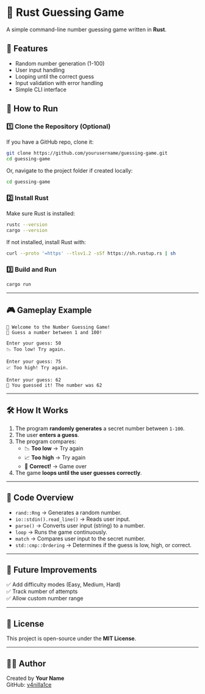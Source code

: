 # 🎯 Rust Guessing Game
A simple command-line number guessing game written in **Rust**.

## 📌 Features
- Random number generation (1-100)
- User input handling
- Looping until the correct guess
- Input validation with error handling
- Simple CLI interface

## 🚀 How to Run
### 1️⃣ Clone the Repository (Optional)
If you have a GitHub repo, clone it:
```sh
git clone https://github.com/yourusername/guessing-game.git
cd guessing-game
```
Or, navigate to the project folder if created locally:
```sh
cd guessing-game
```

### 2️⃣ Install Rust
Make sure Rust is installed:
```sh
rustc --version
cargo --version
```
If not installed, install Rust with:
```sh
curl --proto '=https' --tlsv1.2 -sSf https://sh.rustup.rs | sh
```

### 3️⃣ Build and Run
```sh
cargo run
```

---

## 🎮 Gameplay Example
```
🎯 Welcome to the Number Guessing Game!
🔢 Guess a number between 1 and 100!

Enter your guess: 50
📉 Too low! Try again.

Enter your guess: 75
📈 Too high! Try again.

Enter your guess: 62
🎉 You guessed it! The number was 62
```

---

## 🛠 How It Works
1. The program **randomly generates** a secret number between `1-100`.
2. The user **enters a guess**.
3. The program compares:
   - 📉 **Too low** → Try again
   - 📈 **Too high** → Try again
   - 🎉 **Correct!** → Game over
4. The game **loops until the user guesses correctly**.

---

## 📝 Code Overview
- `rand::Rng` → Generates a random number.
- `io::stdin().read_line()` → Reads user input.
- `parse()` → Converts user input (string) to a number.
- `loop` → Runs the game continuously.
- `match` → Compares user input to the secret number.
- `std::cmp::Ordering` → Determines if the guess is low, high, or correct.

---

## 🔹 Future Improvements
✅ Add difficulty modes (Easy, Medium, Hard)  
✅ Track number of attempts  
✅ Allow custom number range  

---

## 📜 License
This project is open-source under the **MIT License**.

---

## 👨‍💻 Author
Created by **Your Name**  
GitHub: [v4nilla1ce](https://github.com/v4nilla1ce)
